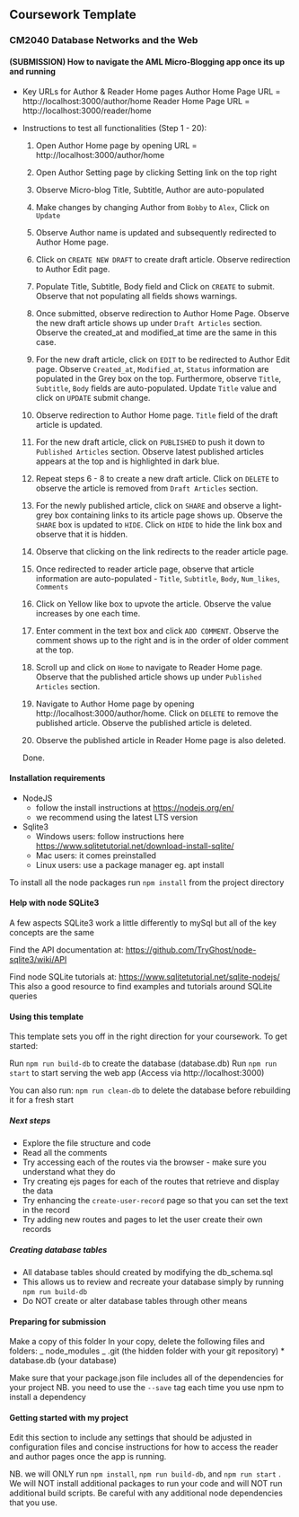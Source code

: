 ## Coursework Template

### CM2040 Database Networks and the Web

#### (SUBMISSION) How to navigate the AML Micro-Blogging app once its up and running

- Key URLs for Author & Reader Home pages
  Author Home Page URL = http://localhost:3000/author/home
  Reader Home Page URL = http://localhost:3000/reader/home

- Instructions to test all functionalities (Step 1 - 20):

  1. Open Author Home page by opening URL = http://localhost:3000/author/home

  2. Open Author Setting page by clicking Setting link on the top right

  3. Observe Micro-blog Title, Subtitle, Author are auto-populated

  4. Make changes by changing Author from `Bobby` to `Alex`, Click on `Update`

  5. Observe Author name is updated and subsequently redirected to Author Home page.

  6. Click on `CREATE NEW DRAFT` to create draft article. Observe redirection to Author Edit page.

  7. Populate Title, Subtitle, Body field and Click on `CREATE` to submit. Observe that not populating all fields shows warnings.

  8. Once submitted, observe redirection to Author Home Page. Observe the new draft article shows up under `Draft Articles` section. Observe the created_at and modified_at time are the same in this case.

  9. For the new draft article, click on `EDIT` to be redirected to Author Edit page. Observe `Created_at`, `Modified_at`, `Status` information are populated in the Grey box on the top. Furthermore, observe `Title`, `Subtitle`, `Body` fields are auto-populated. Update `Title` value and click on `UPDATE` submit change.

  10. Observe redirection to Author Home page. `Title` field of the draft article is updated.

  11. For the new draft article, click on `PUBLISHED` to push it down to `Published Articles` section. Observe latest published articles appears at the top and is highlighted in dark blue.

  12. Repeat steps 6 - 8 to create a new draft article. Click on `DELETE` to observe the article is removed from `Draft Articles` section.

  13. For the newly published article, click on `SHARE` and observe a light-grey box containing links to its article page shows up. Observe the `SHARE` box is updated to `HIDE`. Click on `HIDE` to hide the link box and observe that it is hidden.

  14. Observe that clicking on the link redirects to the reader article page.

  15. Once redirected to reader article page, observe that article information are auto-populated - `Title`, `Subtitle`, `Body`, `Num_likes`, `Comments`

  16. Click on Yellow like box to upvote the article. Observe the value increases by one each time.

  17. Enter comment in the text box and click `ADD COMMENT`. Observe the comment shows up to the right and is in the order of older comment at the top.

  18. Scroll up and click on `Home` to navigate to Reader Home page. Observe that the published article shows up under `Published Articles` section.

  19. Navigate to Author Home page by opening http://localhost:3000/author/home. Click on `DELETE` to remove the published article. Observe the published article is deleted.

  20. Observe the published article in Reader Home page is also deleted.

  Done.

#### Installation requirements

- NodeJS
  - follow the install instructions at https://nodejs.org/en/
  - we recommend using the latest LTS version
- Sqlite3
  - Windows users: follow instructions here https://www.sqlitetutorial.net/download-install-sqlite/
  - Mac users: it comes preinstalled
  - Linux users: use a package manager eg. apt install

To install all the node packages run `npm install` from the project directory

#### Help with node SQLite3

A few aspects SQLite3 work a little differently to mySql but all of the key concepts are the same

Find the API documentation at:
https://github.com/TryGhost/node-sqlite3/wiki/API

Find node SQLite tutorials at:
https://www.sqlitetutorial.net/sqlite-nodejs/
This also a good resource to find examples and tutorials around SQLite queries

#### Using this template

This template sets you off in the right direction for your coursework. To get started:

Run `npm run build-db` to create the database (database.db)
Run `npm run start` to start serving the web app (Access via http://localhost:3000)

You can also run:
`npm run clean-db` to delete the database before rebuilding it for a fresh start

##### Next steps

- Explore the file structure and code
- Read all the comments
- Try accessing each of the routes via the browser - make sure you understand what they do
- Try creating ejs pages for each of the routes that retrieve and display the data
- Try enhancing the `create-user-record` page so that you can set the text in the record
- Try adding new routes and pages to let the user create their own records

##### Creating database tables

- All database tables should created by modifying the db_schema.sql
- This allows us to review and recreate your database simply by running `npm run build-db`
- Do NOT create or alter database tables through other means

#### Preparing for submission

Make a copy of this folder
In your copy, delete the following files and folders:
_ node_modules
_ .git (the hidden folder with your git repository) \* database.db (your database)

Make sure that your package.json file includes all of the dependencies for your project NB. you need to use the `--save` tag each time you use npm to install a dependency

#### Getting started with my project

Edit this section to include any settings that should be adjusted in configuration files and concise instructions for how to access the reader and author pages once the app is running.

NB. we will ONLY run `npm install`, `npm run build-db`, and `npm run start` . We will NOT install additional packages to run your code and will NOT run additional build scripts. Be careful with any additional node dependencies that you use.
